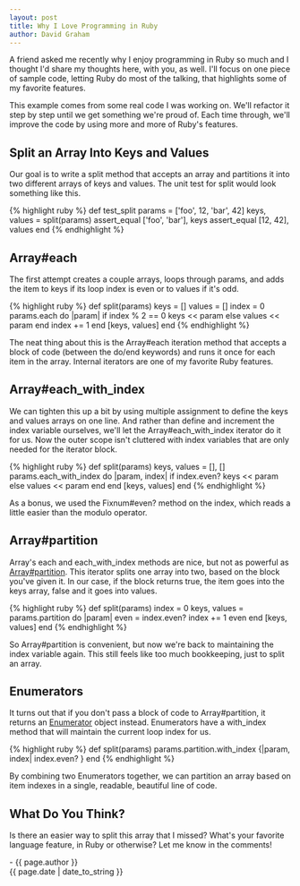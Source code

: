 ```yaml
---
layout: post
title: Why I Love Programming in Ruby
author: David Graham
---
```

A friend asked me recently why I enjoy programming in Ruby so much and I thought I'd share my thoughts here, with you, as well.  I'll focus on one piece of sample code, letting Ruby do most of the talking, that highlights some of my favorite features.

This example comes from some real code I was working on.  We'll refactor it step by step until we get something we're proud of.  Each time through, we'll improve the code by using more and more of Ruby's features.

## Split an Array Into Keys and Values

Our goal is to write a split method that accepts an array and partitions it into two different arrays of keys and values.  The unit test for split would look something like this.

{% highlight ruby %}
def test_split
  params = ['foo', 12, 'bar', 42]
  keys, values = split(params)
  assert_equal ['foo', 'bar'], keys
  assert_equal [12, 42], values
end
{% endhighlight %}

## Array#each

The first attempt creates a couple arrays, loops through params, and adds the item to keys if its loop index is even or to values if it's odd.

{% highlight ruby %}
def split(params)
  keys = []
  values = []
  index = 0
  params.each do |param|
    if index % 2 == 0
      keys << param
    else
      values << param
    end
    index += 1
  end
  [keys, values]
end
{% endhighlight %}

The neat thing about this is the Array#each iteration method that accepts a block of code (between the do/end keywords) and runs it once for each item in the array.  Internal iterators are one of my favorite Ruby features.

## Array#each_with_index

We can tighten this up a bit by using multiple assignment to define the keys and values arrays on one line.  And rather than define and increment the index variable ourselves, we'll let the Array#each_with_index iterator do it for us.  Now the outer scope isn't cluttered with index variables that are only needed for the iterator block.

{% highlight ruby %}
def split(params)
  keys, values = [], []
  params.each_with_index do |param, index|
    if index.even?
      keys << param
    else
      values << param
    end
  end
  [keys, values]
end
{% endhighlight %}

As a bonus, we used the Fixnum#even? method on the index, which reads a little easier than the modulo operator.

## Array#partition

Array's each and each_with_index methods are nice, but not as powerful as [Array#partition](http://www.ruby-doc.org/core-1.9.3/Enumerable.html#method-i-partition). This iterator splits one array into two, based on the block you've given it.  In our case, if the block returns true, the item goes into the keys array, false and it goes into values.

{% highlight ruby %}
def split(params)
  index = 0
  keys, values = params.partition do |param|
    even = index.even?
    index += 1
    even
  end
  [keys, values]
end
{% endhighlight %}

So Array#partition is convenient, but now we're back to maintaining the index variable again. This still feels like too much bookkeeping, just to split an array.

## Enumerators

It turns out that if you don't pass a block of code to Array#partition, it returns an [Enumerator](http://www.ruby-doc.org/core-1.9.3/Enumerator.html) object instead.  Enumerators have a with_index method that will maintain the current loop index for us.

{% highlight ruby %}
def split(params)
  params.partition.with_index {|param, index| index.even? }
end
{% endhighlight %}

By combining two Enumerators together, we can partition an array based on item indexes in a single, readable, beautiful line of code.

## What Do You Think?

Is there an easier way to split this array that I missed?  What's your favorite language feature, in Ruby or otherwise?  Let me know in the comments!

\- {{ page.author }}
<br/>{{ page.date | date_to_string }}

